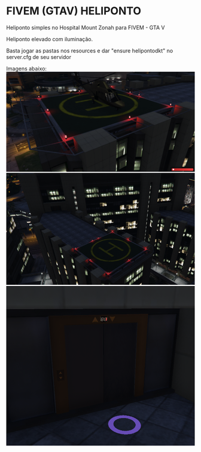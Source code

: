 # FIVEM (GTAV) HELIPONTO 

Heliponto simples no Hospital Mount Zonah para FIVEM - GTA V

Heliponto elevado com iluminação. 

Basta jogar as pastas nos resources e dar "ensure helipontodkt" no server.cfg de seu servidor

Imagens abaixo:
![alt text](https://github.com/dkt0001/heliponto-hospital-mount-zonah/blob/main/helipontohp2.png?raw=true)
![alt text](https://github.com/dkt0001/heliponto-hospital-mount-zonah/blob/main/helipontohp.png?raw=true)
![alt text](https://github.com/dkt0001/heliponto-hospital-mount-zonah/blob/main/elevador.png?raw=true)
